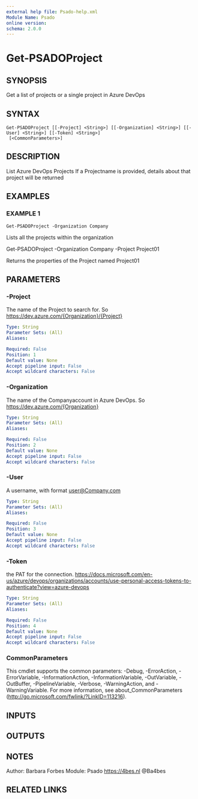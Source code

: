 ```yaml
---
external help file: Psado-help.xml
Module Name: Psado
online version:
schema: 2.0.0
---
```


# Get-PSADOProject

## SYNOPSIS
Get a list of projects or a single project in Azure DevOps

## SYNTAX

```
Get-PSADOProject [[-Project] <String>] [[-Organization] <String>] [[-User] <String>] [[-Token] <String>]
 [<CommonParameters>]
```

## DESCRIPTION
List Azure DevOps Projects
If a Projectname is provided, details about that project will be returned

## EXAMPLES

### EXAMPLE 1
```
Get-PSADOProject -Organization Company
```

Lists all the projects within the organization

Get-PSADOProject -Organization Company -Project Project01

Returns the properties of the Project named Project01

## PARAMETERS

### -Project
The name of the Project to search for.
So https://dev.azure.com/{Organization}/{Project}

```yaml
Type: String
Parameter Sets: (All)
Aliases:

Required: False
Position: 1
Default value: None
Accept pipeline input: False
Accept wildcard characters: False
```

### -Organization
The name of the Companyaccount in Azure DevOps.
So https://dev.azure.com/{Organization}

```yaml
Type: String
Parameter Sets: (All)
Aliases:

Required: False
Position: 2
Default value: None
Accept pipeline input: False
Accept wildcard characters: False
```

### -User
A username, with format user@Company.com

```yaml
Type: String
Parameter Sets: (All)
Aliases:

Required: False
Position: 3
Default value: None
Accept pipeline input: False
Accept wildcard characters: False
```

### -Token
the PAT for the connection.
https://docs.microsoft.com/en-us/azure/devops/organizations/accounts/use-personal-access-tokens-to-authenticate?view=azure-devops

```yaml
Type: String
Parameter Sets: (All)
Aliases:

Required: False
Position: 4
Default value: None
Accept pipeline input: False
Accept wildcard characters: False
```

### CommonParameters
This cmdlet supports the common parameters: -Debug, -ErrorAction, -ErrorVariable, -InformationAction, -InformationVariable, -OutVariable, -OutBuffer, -PipelineVariable, -Verbose, -WarningAction, and -WarningVariable. For more information, see about_CommonParameters (http://go.microsoft.com/fwlink/?LinkID=113216).

## INPUTS

## OUTPUTS

## NOTES
Author: Barbara Forbes
Module: Psado
https://4bes.nl
@Ba4bes

## RELATED LINKS
